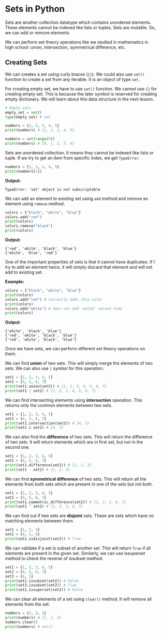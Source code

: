 # Sets in Python

Sets are another collection datatype which contains unordered elements. These elements cannot be indexed like lists or tuples. Sets are mutable. So, we can add or remove elements.

We can perform set theory operations like we studied in mathematics in high school: union, intersection, symmetrical difference, etc.

## Creating Sets

We can creates a set using curly braces (`{}`). We could also use `set()` function to create a set from any iterable. It is an object of type `set`.

For creating empty set, we have to use `set()` function. We cannot use `{}` for creating empty set. This is because the later symbol is reserved for creating empty dictionary. We will learn about this data structure in the next lesson.

```python
# Empty sets
empty_set = set()
type(empty_set) # set

numbers = {1, 2, 3, 4, 5}
print(numbers) # {1, 2, 3, 4, 5}

numbers = set(range(5))
print(numbers) # {0, 1, 2, 3, 4}
```

Sets are unordered collection. It means they cannot be indexed like lists or tuple. If we try to get an item from specific index, we get `TypeError`.

```python
numbers = {1, 2, 3, 4, 5}
print(numbers[1])
```

**Output:**

```output{ lineNos=false }
TypeError: 'set' object is not subscriptable
```

We can add an element to existing set using `add` method and remove an element using `remove` method.

```python
colors = {"black", "white", "blue"}
colors.add("red")
print(colors)
colors.remove("black")
print(colors)
```

**Output:**

```output{ lineNos=false }
{'red', 'white', 'black', 'blue'}
{'white', 'blue', 'red'}
```

One of the important properties of sets is that it cannot have duplicates. If I try to add an element twice, it will simply discard that element and will not add to existing set.

**Example:**

```python
colors = {"black", "white", "blue"}
print(colors)
colors.add("red") # correctly adds this color
print(colors)
colors.add("white") # does not add 'white' second time
print(colors)
```

**Output:**

```output{ lineNos=false }
{'white', 'black', 'blue'}
{'red', 'white', 'black', 'blue'}
{'red', 'white', 'black', 'blue'}
```

Once we have sets, we can perform different set theory operations on them.

We can find **union** of two sets. This will simply merge the elements of two sets. We can also use `|` symbol for this operation.

```python
set1 = {1, 2, 3, 4, 5}
set2 = {4, 5, 6, 7}
print(set1.union(set2)) # {1, 2, 3, 4, 5, 6, 7}
print(set1 | set2) # {1, 2, 3, 4, 5, 6, 7}
```

We can find intersecting elements using **intersection** operation. This returns only the common elements between two sets.

```python
set1 = {1, 2, 3, 4, 5}
set2 = {4, 5, 6, 7}
print(set1.intersection(set2)) # {4, 5}
print(set1 & set2) # {4, 5}
```

We can also find the **difference** of two sets. This will return the difference of two sets. It will return elements which are in first set, but not in the second one.

```python
set1 = {1, 2, 3, 4, 5}
set2 = {4, 5, 6, 7}
print(set1.difference(set2)) # {1, 2, 3}
print(set1 - set2) # {1, 2, 3}
```

We can find **symmetrical difference** of two sets. This will return all the elements from both sets which are present in one of the sets but not both.

```python
set1 = {1, 2, 3, 4, 5}
set2 = {4, 5, 6, 7}
print(set1.symmetric_difference(set2)) # {1, 2, 3, 6, 7}
print(set1 ^ set2) # {1, 2, 3, 6, 7}
```
We can find out if two sets are **disjoint** sets. These are sets which have no matching elements between them.

```python
set1 = {1, 2, 3}
set2 = {4, 5, 6}
print(set1.isdisjoint(set2)) # True
```

We can validate if a set is subset of another set. This will return `True` if all elements are present in the given set. Similarly, we can use issuperset method to check the reverse of issubset method.

```python
set1 = {1, 2, 3, 4, 5}
set2 = {4, 5, 6, 7}
set3 = {4, 5}
print(set1.issubset(set2)) # False
print(set3.issubset(set2)) # True
print(set1.issuperset(set2)) # False
```

We can clear all elements of a set using `clear()` method. It will remove all elements from the set.

```python
numbers = {1, 2, 3}
print(numbers) # {1, 2, 3}
numbers.clear()
print(numbers) # set()
```